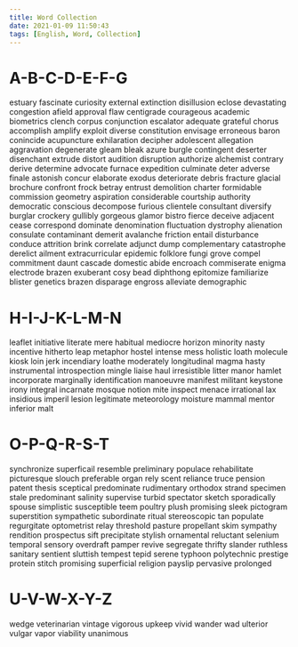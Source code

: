 ```yaml
---
title: Word Collection
date: 2021-01-09 11:50:43
tags: [English, Word, Collection]
---
```


# A-B-C-D-E-F-G

estuary fascinate curiosity external extinction disillusion
eclose devastating congestion afield approval flaw centigrade
courageous academic biometrics clench corpus conjunction
escalator adequate grateful chorus accomplish amplify
exploit diverse constitution envisage erroneous baron
conincide acupuncture exhilaration decipher adolescent
allegation aggravation degenerate gleam bleak azure
burgle contingent deserter disenchant extrude distort
audition disruption authorize alchemist contrary derive
determine advocate furnace expedition culminate deter adverse
finale astonish concur elaborate exodus deteriorate debris
fracture glacial brochure confront frock betray entrust
demolition charter formidable commission geometry aspiration
considerable courtship authority democratic conscious decompose
furious clientele consultant diversify burglar crockery
gullibly gorgeous glamor bistro fierce deceive adjacent
cease correspond dominate denomination fluctuation dystrophy
alienation consulate contaminant demerit avalanche friction
entail disturbance conduce attrition brink correlate adjunct
dump complementary catastrophe derelict ailment extracurricular
epidemic folklore fungi grove compel commitment daunt cascade
domestic abide encroach commiserate enigma electrode brazen
exuberant cosy bead diphthong epitomize familiarize blister
genetics brazen disparage engross alleviate demographic


# H-I-J-K-L-M-N

leaflet initiative literate mere habitual mediocre horizon
minority nasty incentive hitherto leap metaphor hostel
intense mess holistic loath molecule kiosk loin jerk
incendiary loathe moderately longitudinal magma hasty
instrumental introspection mingle liaise haul irresistible
litter manor hamlet incorporate marginally identification
manoeuvre manifest militant keystone irony integral incarnate
mosque notion mite inspect menace irrational lax insidious
imperil lesion legitimate meteorology moisture mammal
mentor inferior malt

# O-P-Q-R-S-T

synchronize superficail resemble preliminary populace rehabilitate
picturesque slouch preferable organ rely scent reliance truce
pension patent thesis sceptical predominate rudimentary orthodox
strand specimen stale predominant salinity supervise turbid
spectator sketch sporadically spouse simplistic susceptible
teem poultry plush promising sleek pictogram superstition
sympathetic subordinate ritual stereoscopic tan populate 
regurgitate optometrist relay threshold pasture propellant
skim sympathy rendition prospectus sift precipitate stylish
ornamental reluctant selenium temporal sensory overdraft pamper
revive segregate thrifty slander ruthless sanitary sentient
sluttish tempest tepid serene typhoon polytechnic prestige
protein stitch promising superficial religion payslip
pervasive prolonged 

# U-V-W-X-Y-Z

wedge veterinarian vintage vigorous upkeep vivid wander
wad ulterior vulgar vapor viability unanimous